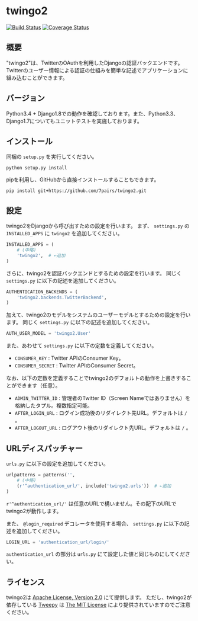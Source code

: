 # twingo2

[![Build Status](https://travis-ci.org/7pairs/twingo2.svg?branch=master)](https://travis-ci.org/7pairs/twingo2)
[![Coverage Status](https://coveralls.io/repos/7pairs/twingo2/badge.svg?branch=master)](https://coveralls.io/r/7pairs/twingo2?branch=master)

## 概要

"twingo2"は、TwitterのOAuthを利用したDjangoの認証バックエンドです。
Twitterのユーザー情報による認証の仕組みを簡単な記述でアプリケーションに組み込むことができます。

## バージョン

Python3.4 + Django1.8での動作を確認しております。また、Python3.3、Django1.7についてもユニットテストを実施しております。

## インストール

同梱の `setup.py` を実行してください。

```console
python setup.py install
```

pipを利用し、GitHubから直接インストールすることもできます。

```console
pip install git+https://github.com/7pairs/twingo2.git
```

## 設定

twingo2をDjangoから呼び出すための設定を行います。
まず、 `settings.py` の `INSTALLED_APPS` に `twingo2` を追加してください。

```python
INSTALLED_APPS = (
    # (中略)
    'twingo2',  # ←追加
)
```

さらに、twingo2を認証バックエンドとするための設定を行います。
同じく `settings.py` に以下の記述を追加してください。

```python
AUTHENTICATION_BACKENDS = (
    'twingo2.backends.TwitterBackend',
)
```

加えて、twingo2のモデルをシステムのユーザーモデルとするための設定を行います。
同じく `settings.py` に以下の記述を追加してください。

```python
AUTH_USER_MODEL = 'twingo2.User'
```

また、あわせて `settings.py` に以下の定数を定義してください。

* `CONSUMER_KEY` : Twitter APIのConsumer Key。
* `CONSUMER_SECRET` : Twitter APIのConsumer Secret。

なお、以下の定数を定義することでtwingo2のデフォルトの動作を上書きすることができます（任意）。

* `ADMIN_TWITTER_ID` : 管理者のTwitter ID（Screen Nameではありません）を格納したタプル。複数指定可能。
* `AFTER_LOGIN_URL` : ログイン成功後のリダイレクト先URL。デフォルトは `/` 。
* `AFTER_LOGOUT_URL` : ログアウト後のリダイレクト先URL。デフォルトは `/` 。

## URLディスパッチャー

`urls.py` に以下の設定を追加してください。

```python
urlpatterns = patterns('',
    # (中略)
    (r'^authentication_url/', include('twingo2.urls'))  # ←追加
)
```

`r'^authentication_url/'` は任意のURLで構いません。その配下のURLでtwingo2が動作します。

また、 `@login_required` デコレータを使用する場合、 `settings.py` に以下の記述を追加してください。

```python
LOGIN_URL = 'authentication_url/login/'
```

`authentication_url` の部分は `urls.py` にて設定した値と同じものにしてください。

## ライセンス

twingo2は [Apache License, Version 2.0](http://www.apache.org/licenses/LICENSE-2.0) にて提供します。
ただし、twingo2が依存している [Tweepy](https://github.com/tweepy/tweepy) は [The MIT License](http://opensource.org/licenses/mit-license.php) により提供されていますのでご注意ください。
